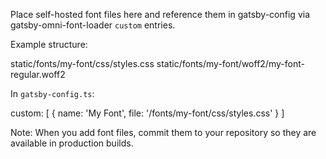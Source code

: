 Place self-hosted font files here and reference them in gatsby-config via gatsby-omni-font-loader `custom` entries.

Example structure:

static/fonts/my-font/css/styles.css
static/fonts/my-font/woff2/my-font-regular.woff2

In `gatsby-config.ts`:

custom: [
{
name: 'My Font',
file: '/fonts/my-font/css/styles.css'
}
]

Note: When you add font files, commit them to your repository so they are available in production builds.
